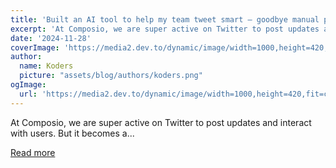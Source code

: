 ```yaml
---
title: 'Built an AI tool to help my team tweet smart – goodbye manual posting, hello viral hits!🫡🚀'
excerpt: 'At Composio, we are super active on Twitter to post updates and interact with users. But it becomes a...'
date: '2024-11-28'
coverImage: 'https://media2.dev.to/dynamic/image/width=1000,height=420,fit=cover,gravity=auto,format=auto/https%3A%2F%2Fdev-to-uploads.s3.amazonaws.com%2Fuploads%2Farticles%2F6fe456vodi3e8j4qt7hx.gif'
author:
  name: Koders
  picture: "assets/blog/authors/koders.png"
ogImage:
  url: 'https://media2.dev.to/dynamic/image/width=1000,height=420,fit=cover,gravity=auto,format=auto/https%3A%2F%2Fdev-to-uploads.s3.amazonaws.com%2Fuploads%2Farticles%2F6fe456vodi3e8j4qt7hx.gif'
---
```


At Composio, we are super active on Twitter to post updates and interact with users. But it becomes a...

[Read more](https://dev.to/composiodev/built-an-ai-tool-to-help-my-team-tweet-smart-goodbye-manual-posting-hello-viral-hits-5fap)
